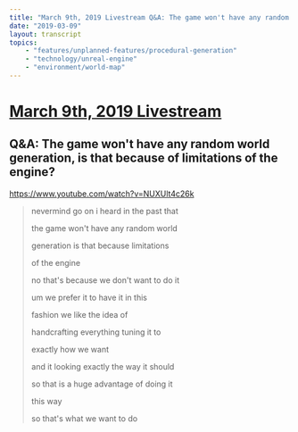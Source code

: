 ```yaml
---
title: "March 9th, 2019 Livestream Q&A: The game won't have any random world generation, is that because of limitations of the engine?"
date: "2019-03-09"
layout: transcript
topics:
    - "features/unplanned-features/procedural-generation"
    - "technology/unreal-engine"
    - "environment/world-map"
---
```

# [March 9th, 2019 Livestream](../2019-03-09.md)
## Q&A: The game won't have any random world generation, is that because of limitations of the engine?
https://www.youtube.com/watch?v=NUXUlt4c26k
> nevermind go on i heard in the past that
> 
> the game won't have any random world
> 
> generation is that because limitations
> 
> of the engine
> 
> no that's because we don't want to do it
> 
> um we prefer it to have it in this
> 
> fashion we like the idea of
> 
> handcrafting everything tuning it to
> 
> exactly how we want
> 
> and it looking exactly the way it should
> 
> so that is a huge advantage of doing it
> 
> this way
> 
> so that's what we want to do
> 
